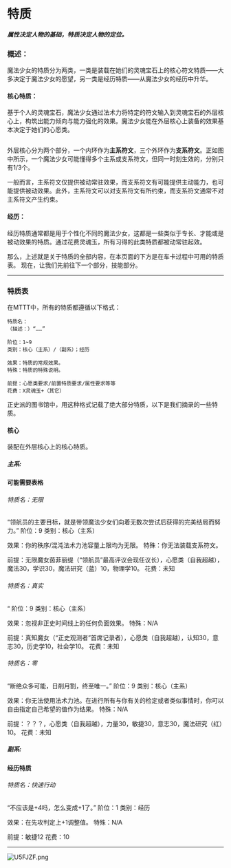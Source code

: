 # 特质

***属性决定人物的基础，特质决定人物的定位。***

### 概述：

魔法少女的特质分为两类，一类是装载在她们的灵魂宝石上的核心符文特质——大多决定于魔法少女的愿望，另一类是经历特质——从魔法少女的经历中升华。

#### 核心特质：

基于个人的灵魂宝石，魔法少女通过法术力将特定的符文输入到灵魂宝石的外层核心上，构筑出能力倾向与能力强化的效果。魔法少女能在外层核心上装备的效果基本决定于她们的心愿类。

<img />

外层核心分为两个部分，一个内环作为**主系符文**，三个外环作为**支系符文**。正如图中所示，一个魔法少女可能懂得多个主系或支系符文，但同一时刻生效的，分别只有1/3个。

一般而言，主系符文仅提供被动常驻效果，而支系符文有可能提供主动能力，也可能提供被动效果。此外，主系符文可以对支系符文有所约束，而支系符文通常不对主系符文产生约束。

#### 经历：
​		经历特质通常都是用于个性化不同的魔法少女，这都是一些类似于专长、才能或是被动效果的特质。通过花费灵魂玉，所有习得的此类特质都被动常驻起效。


那么，上述就是关于特质的全部内容，在本页面的下方是在车卡过程中可用的特质表。
现在，让我们先前往下一个部分，技能部分。



***

### 特质表

在MTTT中，所有的特质都遵循以下格式：

```text
特质名：
（描述：）“……”

阶位：1~9
类别：核心（主系）/（副系）；经历

效果：特质的常规效果。
特殊：特质的特殊说明。

前提：心愿类要求/前置特质要求/属性要求等等
花费：X灵魂玉+（其它）
```

正史派的图书馆中，用这种格式记载了绝大部分特质，以下是我们摘录的一些特质。


#### 核心

装配在外层核心上的核心特质。

##### 主系:

**可能需要表格**


###### 特质名：无限
“领航员的主要目标，就是带领魔法少女们向着无数次尝试后获得的完美结局而努力。”
阶位：9
类别：核心（主系）

效果：你的秩序/混沌法术力池容量上限均为无限。
特殊：你无法装载支系符文。

前提：无限魔女茵菲丽缇（“领航员”最高评议会现任议长），心愿类（自我超越），魔法30，学识30，魔法研究（蓝）10，物理学10。
花费：未知


###### 特质名：真实
“
阶位：9
类别：核心（主系）

效果：忽视非正史时间线上的任何负面效果。
特殊：N/A

前提：真知魔女（“正史观测者”首席记录者），心愿类（自我超越），认知30，意志30，历史学10，社会学10。
花费：未知


###### 特质名：零

“断绝众多可能，日削月割，终至唯一。”
阶位：9
类别：核心（主系）

效果：你无法使用法术力池。在进行所有与你有关的检定或者类似事情时，你可以自由指定自己希望的值作为结果。 
特殊：N/A

前提：？？？，心愿类（自我超越），力量30，敏捷30，意志30，魔法研究（红）10。
花费：未知



##### 副系:




#### 经历特质

###### 特质名：快速行动
“不应该是+4吗，怎么变成+1了。”
阶位：1
类别：经历

效果：在先攻判定上+1调整值。
特殊：N/A

前提：敏捷12
花费：10







***

<img src="https://s1.ax1x.com/2020/07/20/U5FJZF.png" alt="U5FJZF.png" border="0" />



